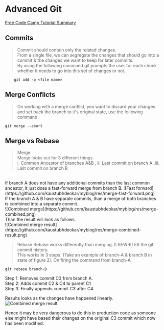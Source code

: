 # Advanced Git
[Free Code Camp Tutorial Summary](https://www.youtube.com/watch?v=Uszj_k0DGsg)

 ## Commits
> Commit should contain only the related changes. <br>
> From a single file, we can segregate the changes that should go into a commit & the changes we want to keep for later commits.<br> 
> By using the following command git prompts the user for each chunk whether it needs to go into this set of changes or not.
```
    git add -p <file name>
```

## Merge Conflicts

> On working with a merge conflict, you want to discard your changes and set back the branch to it's original state, use the following command.
```
git merge --abort
```

## Merge vs Rebase

> Merge <br>
Merge looks out for 3 different things.<br>
i. Common Ancestor of branches A&B , ii. Last commit on branch A ,iii. Last commit on branch B
<br>
If branch A does not have any additional commits than the last common ancestor, it just does a fast-forward merge from branch B. 
![Fast forward](https://github.com/kaustubhdeokar/myblog/res/merge-fast-forward.png)
<br>
If the branch A & B have separate commits, than a merge of both branches is combined into a separate commit.<br>
![Combined merge](https://github.com/kaustubhdeokar/myblog/res/merge-combined.png)
<br> Than the result will look as follows. <br>
![Combined merge result](https://github.com/kaustubhdeokar/myblog/res/merge-combined-result.png)

> Rebase
Rebase works differently than merging. It REWRITES the git commit history. <br>
This works in 3 steps:
(Take an example of branch-A & branch B in state of figure 2). On firing the command from branch-A
```
git rebase branch-B
```
Step 1: Removes commit C3 from branch A.<br>
Step 2: Adds commit C2 & C4 to parent C1<br>
Step 3: Finally appends commit C3 after C4. <br>

Results looks as the changes have happened linearly.<br>
![Combined merge result](https://github.com/kaustubhdeokar/myblog/res/rebase-result.png)

Hence it may be very dangerous to do this in production code as someone else might have based their changes on the original C3 commit which now has been modified. 